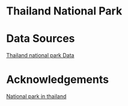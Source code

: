 # Thailand National Park
# Data Sources
[Thailand national park Data](https://docs.google.com/spreadsheets/d/1LndYT5VX8lZQsjtQko5yoky9ri_UkXEmiGY__QIN_Bk/edit?usp=sharing)

# Acknowledgements
[National park in thailand](https://portal.dnp.go.th/Content/nationalpark?contentId=24757)
